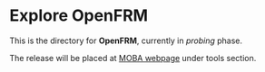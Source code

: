 # Explore OpenFRM
This is the directory for **OpenFRM**, currently in _probing_ phase.

The release will be placed at [MOBA webpage](https://www.moba.coop/) under tools section.
